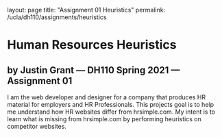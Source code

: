 layout: page
title: "Assignment 01 Heuristics"
permalink: /ucla/dh110/assignments/heuristics

# Human Resources Heuristics
## by Justin Grant — DH110 Spring 2021 — Assignment 01

I am the web developer and designer for a company that produces HR material for employers and HR Professionals.  This projects goal is to help me understand how HR websites differ from hrsimple.com. My intent is to learn what is missing from hrsimple.com by performing heuristics on competitor websites. 

